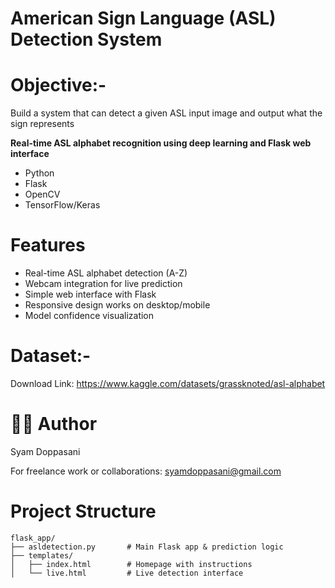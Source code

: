 #  American Sign Language (ASL) Detection System

# Objective:-
 Build a system that can detect a given ASL input image and output what the sign represents
 
 
**Real-time ASL alphabet recognition using deep learning and Flask web interface**

- Python
- Flask
- OpenCV
- TensorFlow/Keras

#  Features
- Real-time ASL alphabet detection (A-Z)
- Webcam integration for live prediction
- Simple web interface with Flask
- Responsive design works on desktop/mobile
- Model confidence visualization

# Dataset:-
 Download Link: https://www.kaggle.com/datasets/grassknoted/asl-alphabet
 # 👨‍💻 Author
Syam Doppasani

For freelance work or collaborations: syamdoppasani@gmail.com

# Project Structure
```text
flask_app/
├── asldetection.py       # Main Flask app & prediction logic
├── templates/
│   ├── index.html        # Homepage with instructions
│   └── live.html         # Live detection interface



